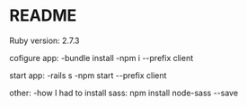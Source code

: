 # README

Ruby version: 2.7.3

cofigure app:
-bundle install
-npm i --prefix client

start app:
-rails s
-npm start --prefix client

other:
-how I had to install sass: npm install node-sass --save